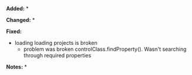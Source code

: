 **Added:**
* 

**Changed:**
* 

**Fixed:**
* loading loading projects is broken
    * problem was broken controlClass.findProperty(). Wasn't searching through required properties 

**Notes:**
* 

